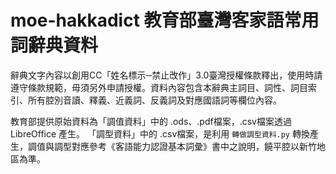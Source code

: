 # moe-hakkadict 教育部臺灣客家語常用詞辭典資料

辭典文字內容以創用CC「姓名標示─禁止改作」3.0臺灣授權條款釋出，使用時請遵守條款規範，毋須另外申請授權。資料內容包含本辭典主詞目、詞性、詞目索引、所有腔別音讀、釋義、近義詞、反義詞及對應國語詞等欄位內容。

教育部提供原始資料為「調值資料」中的 .ods、.pdf檔案，.csv檔案透過 LibreOffice 產生。
「調型資料」中的 .csv檔案，是利用 `轉做調型資料.py` 轉換產生，調值與調型對應參考《客語能力認證基本詞彙》書中之說明，饒平腔以新竹地區為準。
